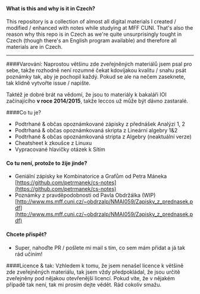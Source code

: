 #### What is this and why is it in Czech?
This repository is a collection of almost all digital materials I created / modified / enhanced with notes while studying at MFF CUNI. That's also the reason why this repo is in Czech as we're quite unsurprisingly tought in Czech (though there's an English program available) and therefore all materials are in Czech.

---

####Varování:
Naprostou většinu zde zveřejněných materiálů jsem psal pro sebe, takže rozhodně není rozumné čekat kdovíjakou kvalitu / snahu psát poznámky tak, aby je pochopil každý. Pokud se ale na nečem zaseknete, tak klidně vytvořte issue / napište.

Taktéž je dobré brát na vědomí, že jsou to materiály k bakaláři IOI začínajícího __v roce 2014/2015__, takže leccos už může být dávno zastaralé.

####Co tu je?
- Podtrhané & občas opoznámkované zápisky z přednášek Analýzi 1, 2
- Podtrhaná & občas opoznámkovaná skripta z Lineární algebry 1&2
- Podtrhané & občas opoznámkovaná stripta z Algebry (neaktuální verze)
- Cheatsheet k zkoušce z Linuxu
- Vypracované hlavičky otázek k Sítím

#### Co tu není, protože to žije jinde?
- Geniální zápisky ke Kombinatorice a Grafům od Petra Máneka [https://github.com/petrmanek/cs-notes](https://github.com/petrmanek/cs-notes)
- Poznámky z pravděpodobnosti od Pavla Obdržálka (WIP) [http://www.ms.mff.cuni.cz/~obdrzalp/NMAI059/Zapisky_z_prednasek.pdf](http://www.ms.mff.cuni.cz/~obdrzalp/NMAI059/Zapisky_z_prednasek.pdf)

#### Chcete přispět?
- Super, nahoďte PR / pošlete mi mail s tím, co sem mám přidat a já tak rád učiním!

####Licence & tak:
Vzhledem k tomu, že jsem nenašel licence k většině zde zveřejněných materiálu, tak jsem vždy předpokládal, že jsou určitě zveřejněny pod nějakou otevřenější licencí. Pokud víte, že v nějakém případě tak není, tak mi prosím dejte vědět. Rád cokoliv smažu.
